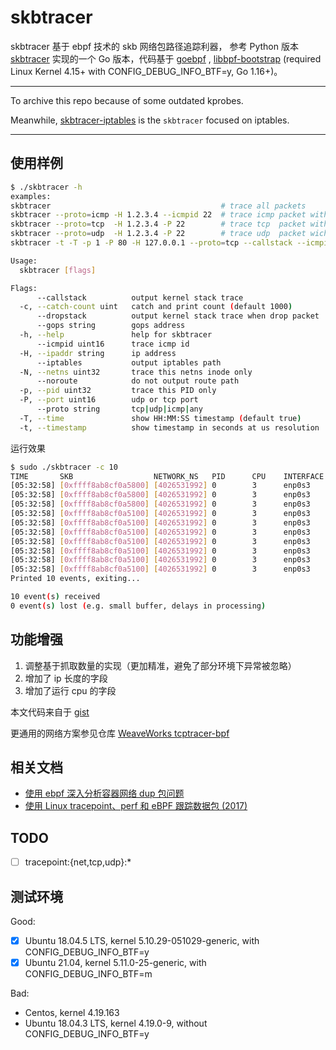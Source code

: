 # skbtracer

skbtracer 基于 ebpf 技术的 skb 网络包路径追踪利器， 参考 Python 版本 [skbtracer](https://github.com/DavadDi/skbtracer) 实现的一个 Go 版本，代码基于 [goebpf](https://github.com/dropbox/goebpf) , [libbpf-bootstrap](https://github.com/libbpf/libbpf-bootstrap) (required Linux Kernel 4.15+ with CONFIG_DEBUG_INFO_BTF=y, Go 1.16+)。

---

To archive this repo because of some outdated kprobes.

Meanwhile, [skbtracer-iptables](https://github.com/Asphaltt/skbtracer-iptables)
is the `skbtracer` focused on iptables.

---

## 使用样例

```bash
$ ./skbtracer -h
examples:
skbtracer                                      # trace all packets
skbtracer --proto=icmp -H 1.2.3.4 --icmpid 22  # trace icmp packet with addr=1.2.3.4 and icmpid=22
skbtracer --proto=tcp  -H 1.2.3.4 -P 22        # trace tcp  packet with addr=1.2.3.4:22
skbtracer --proto=udp  -H 1.2.3.4 -P 22        # trace udp  packet wich addr=1.2.3.4:22
skbtracer -t -T -p 1 -P 80 -H 127.0.0.1 --proto=tcp --callstack --icmpid=100 -N 10000

Usage:
  skbtracer [flags]

Flags:
      --callstack          output kernel stack trace
  -c, --catch-count uint   catch and print count (default 1000)
      --dropstack          output kernel stack trace when drop packet
      --gops string        gops address
  -h, --help               help for skbtracer
      --icmpid uint16      trace icmp id
  -H, --ipaddr string      ip address
      --iptables           output iptables path
  -N, --netns uint32       trace this netns inode only
      --noroute            do not output route path
  -p, --pid uint32         trace this PID only
  -P, --port uint16        udp or tcp port
      --proto string       tcp|udp|icmp|any
  -T, --time               show HH:MM:SS timestamp (default true)
  -t, --timestamp          show timestamp in seconds at us resolution
```

运行效果

```bash
$ sudo ./skbtracer -c 10
TIME       SKB                  NETWORK_NS   PID      CPU    INTERFACE          DEST_MAC           IP_LEN PKT_INFO                                               TRACE_INFO
[05:32:58] [0xffff8ab8cf0a5800] [4026531992] 0        3      enp0s3             00:00:00:00:00:00  40     T_PSH:10.0.2.15:56602->10.0.2.10:443                   pkt_type=HOST func=__dev_queue_xmit
[05:32:58] [0xffff8ab8cf0a5800] [4026531992] 0        3      enp0s3             08:00:27:99:a7:c5  40     T_PSH:10.0.2.10:443->10.0.2.15:56602                   pkt_type=HOST func=napi_gro_receive
[05:32:58] [0xffff8ab8cf0a5800] [4026531992] 0        3      enp0s3             08:00:27:99:a7:c5  1500   T_PSH:10.0.2.10:443->10.0.2.15:56602                   pkt_type=HOST func=napi_gro_receive
[05:32:58] [0xffff8ab8cf0a5100] [4026531992] 0        3      enp0s3             08:00:27:99:a7:c5  1500   T_PSH:10.0.2.10:443->10.0.2.15:56602                   pkt_type=HOST func=napi_gro_receive
[05:32:58] [0xffff8ab8cf0a5100] [4026531992] 0        3      enp0s3             00:00:00:00:00:00  40     T_PSH:10.0.2.15:56602->10.0.2.10:443                   pkt_type=HOST func=ip_finish_output
[05:32:58] [0xffff8ab8cf0a5100] [4026531992] 0        3      enp0s3             00:00:00:00:00:00  40     T_PSH:10.0.2.15:56602->10.0.2.10:443                   pkt_type=HOST func=__dev_queue_xmit
[05:32:58] [0xffff8ab8cf0a5100] [4026531992] 0        3      enp0s3             08:00:27:99:a7:c5  1000   T_ACK,PSH:10.0.2.10:443->10.0.2.15:56602               pkt_type=HOST func=napi_gro_receive
[05:32:58] [0xffff8ab8cf0a5100] [4026531992] 0        3      enp0s3             00:00:00:00:00:00  40     T_PSH:10.0.2.15:56602->10.0.2.10:443                   pkt_type=HOST func=ip_finish_output
[05:32:58] [0xffff8ab8cf0a5100] [4026531992] 0        3      enp0s3             00:00:00:00:00:00  40     T_PSH:10.0.2.15:56602->10.0.2.10:443                   pkt_type=HOST func=__dev_queue_xmit
[05:32:58] [0xffff8ab8cf0a5100] [4026531992] 0        3      enp0s3             08:00:27:99:a7:c5  387    T_ACK,PSH:10.0.2.10:443->10.0.2.15:56602               pkt_type=HOST func=napi_gro_receive
Printed 10 events, exiting...

10 event(s) received
0 event(s) lost (e.g. small buffer, delays in processing)
```

## 功能增强

1. 调整基于抓取数量的实现（更加精准，避免了部分环境下异常被忽略）
2. 增加了 ip 长度的字段
3. 增加了运行 cpu 的字段

本文代码来自于 [gist](https://gist.github.com/chendotjs/194768c411f15ecfec11e7235c435fa0)

更通用的网络方案参见仓库 [WeaveWorks tcptracer-bpf](https://github.com/weaveworks/tcptracer-bpf)

## 相关文档

* [使用 ebpf 深入分析容器网络 dup 包问题](https://blog.csdn.net/alex_yangchuansheng/article/details/104058072)
* [使用 Linux tracepoint、perf 和 eBPF 跟踪数据包 (2017)](https://github.com/DavadDi/bpf_study/blob/master/trace-packet-with-tracepoint-perf-ebpf/index_zh.md)

## TODO

- [ ] tracepoint:{net,tcp,udp}:*

## 测试环境

Good:

- [x] Ubuntu 18.04.5 LTS, kernel 5.10.29-051029-generic, with CONFIG_DEBUG_INFO_BTF=y
- [x] Ubuntu 21.04, kernel 5.11.0-25-generic, with CONFIG_DEBUG_INFO_BTF=m

Bad:

- Centos, kernel 4.19.163
- Ubuntu 18.04.3 LTS, kernel 4.19.0-9, without CONFIG_DEBUG_INFO_BTF=y

